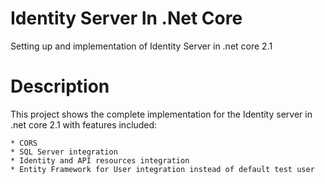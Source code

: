 # Identity Server In .Net Core
Setting up and implementation of Identity Server in .net core 2.1

# Description
   This project shows the complete implementation for the Identity server in .net core 2.1 with features included:
   
   
    * CORS
    * SQL Server integration
    * Identity and API resources integration
    * Entity Framework for User integration instead of default test user
